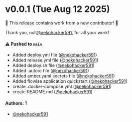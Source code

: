 # v0.0.1 (Tue Aug 12 2025)

:tada: This release contains work from a new contributor! :tada:

Thank you, null[@nekohacker591](https://github.com/nekohacker591), for all your work!

#### ⚠️ Pushed to `main`

- Added deploy.yml file ([@nekohacker591](https://github.com/nekohacker591))
- Added release.yml file ([@nekohacker591](https://github.com/nekohacker591))
- Added deploy.sh file ([@nekohacker591](https://github.com/nekohacker591))
- Added .autorc file ([@nekohacker591](https://github.com/nekohacker591))
- Added amber.yaml secrets file ([@nekohacker591](https://github.com/nekohacker591))
- Added flowise application quickstart ([@nekohacker591](https://github.com/nekohacker591))
- create .docker-compose.yml ([@nekohacker591](https://github.com/nekohacker591))
- create README.md ([@nekohacker591](https://github.com/nekohacker591))

#### Authors: 1

- [@nekohacker591](https://github.com/nekohacker591)
